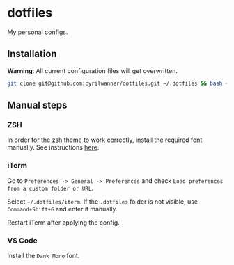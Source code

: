 # dotfiles

My personal configs.

## Installation

**Warning**: All current configuration files will get overwritten.

```bash
git clone git@github.com:cyrilwanner/dotfiles.git ~/.dotfiles && bash ~/.dotfiles/install.sh
```

## Manual steps

### ZSH

In order for the zsh theme to work correctly, install the required font manually. See instructions [here](https://github.com/romkatv/powerlevel10k#meslo-nerd-font-patched-for-powerlevel10k).

### iTerm

Go to `Preferences -> General -> Preferences` and check `Load preferences from a custom folder or URL`.

Select `~/.dotfiles/iterm`. If the `.dotfiles` folder is not visible, use `Command+Shift+G` and enter it manually.

Restart iTerm after applying the config.

### VS Code

Install the `Dank Mono` font.
